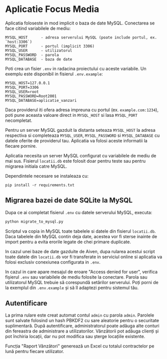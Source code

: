 # Aplicatie Focus Media

Aplicatia foloseste in mod implicit o baza de date MySQL. Conectarea se face
citind variabilele de mediu:

```
MYSQL_HOST      - adresa serverului MySQL (poate include portul, ex. `host:3306`)
MYSQL_PORT      - portul (implicit 3306)
MYSQL_USER      - utilizatorul
MYSQL_PASSWORD  - parola
MYSQL_DATABASE  - baza de date
```

Poti crea un fisier `.env` in radacina proiectului cu aceste variabile. Un
exemplu este disponibil in fisierul `.env.example`:

```
MYSQL_HOST=127.0.0.1
MYSQL_PORT=3306
MYSQL_USER=root
MYSQL_PASSWORD=Root2001
MYSQL_DATABASE=aplicatie_vanzari
```

Daca providerul iti ofera adresa impreuna cu portul (ex. `example.com:1234`),
poti pune aceasta valoare direct in `MYSQL_HOST` si lasa `MYSQL_PORT` necompletat.

Pentru un server MySQL gazduit la distanta seteaza `MYSQL_HOST` la adresa
respectiva si completeaza `MYSQL_USER`, `MYSQL_PASSWORD` si `MYSQL_DATABASE`
cu datele oferite de providerul tau. Aplicatia va folosi aceste informatii la
fiecare pornire.


Aplicatia necesita un server MySQL configurat cu variabilele de mediu de mai sus.
Fisierul `locatii.db` este folosit doar pentru teste sau pentru migrarea
initiala catre MySQL.

Dependintele necesare se instaleaza cu:

```
pip install -r requirements.txt
```


## Migrarea bazei de date SQLite la MySQL

Dupa ce ai completat fisierul `.env` cu datele serverului MySQL, executa:

```bash
python migrate_to_mysql.py
```

Scriptul va copia in MySQL toate tabelele si datele din fisierul `locatii.db`.
Daca tabelele din MySQL contin deja date, acestea vor fi sterse inainte de
import pentru a evita erorile legate de chei primare duplicate.

In cazul unei baze de date gazduite de Aiven, dupa rularea acestui script
toate datele din `locatii.db` vor fi transferate in serviciul online si
aplicatia va folosi exclusiv conexiunea configurata in `.env`.

In cazul in care apare mesajul de eroare "Access denied for user", verifica
fișierul `.env` sau variabilele de mediu folosite la conectare. Parola sau
utilizatorul MySQL trebuie să corespundă setărilor serverului. Poți porni de la
exemplul din `.env.example` și să îl adaptezi pentru sistemul tău.

## Autentificare

La prima rulare este creat automat contul `admin` cu parola `admin`. Parolele
sunt salvate folosind un hash PBKDF2 cu sare aleatorie pentru o securitate
suplimentară. După autentificare, administratorul poate adăuga alte conturi din
fereastra de administrare a utilizatorilor. Vânzătorii pot adăuga clienți și pot
închiria locații, dar nu pot modifica sau șterge locațiile existente.

Funcția "Raport Vânzători" generează un Excel cu totalul contractelor pe lună
pentru fiecare utilizator.


